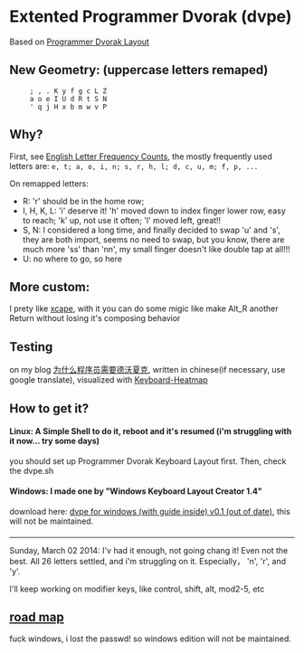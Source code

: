 Extented Programmer Dvorak (dvpe)
=================================


Based on [Programmer Dvorak Layout](http://www.kaufmann.no/roland/dvorak/)

## New Geometry: (uppercase letters remaped)

```
     ; , . K y f g c L Z
     a o e I U d R t S N
     ' q j H x b m w v P
```


## Why?
First, see [English Letter Frequency Counts](http://norvig.com/mayzner.html),
the mostly frequently used letters are:
`e, t; a, o, i, n; s, r, h, l; d, c, u, m; f, p, ...`

On remapped letters:
 - R: 'r' should be in the home row;
 - I, H, K, L: 'i' deserve it! 'h' moved down to index finger lower row, easy to reach; 'k' up, not use it often; 'l' moved left, great!!
 - S, N: I considered a long time, and finally decided to swap 'u' and 's', they are both import, seems no need to swap, but you know, there are much more 'ss' than 'nn', my small finger doesn't like double tap at all!!!
 - U: no where to go, so here

## More custom:
I prety like [xcape](https://github.com/alols/xcape), with it you can do some migic like make Alt_R another Return without losing it's composing behavior


## Testing
on my blog [为什么程序员需要德沃夏克](http://jianshu.io/p/2f56bed65e5c), written in chinese(if necessary, use google translate), visualized with [Keyboard-Heatmap](https://github.com/district10/Keyboard-Heatmap)

## How to get it?
#### Linux: A Simple Shell to do it, reboot and it's resumed (i'm struggling with it now... try some days) 
you should set up Programmer Dvorak Keyboard Layout first. Then, check the dvpe.sh


#### Windows: I made one by "Windows Keyboard Layout Creator 1.4"
download here: [dvpe for windows (with guide inside) v0.1 (out of date)](http://gnat-tang-archive.qiniudn.com/dvpe.7z), this will not be maintained.


####

---
Sunday, March 02 2014:
I'v had it enough, not going chang it! Even not the best.
All 26 letters settled, and i'm struggling on it. Especially， 'n', 'r', and 'y'.

I'll keep working on modifier keys, like control, shift, alt, mod2-5, etc


## [road map](/roadmap.md)


fuck windows, i lost the passwd! so windows edition will not be maintained.